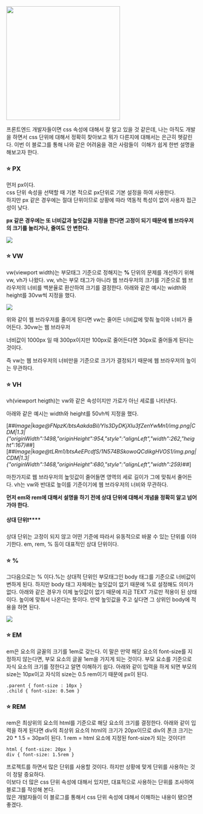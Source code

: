 <img src="https://img1.daumcdn.net/thumb/R1280x0/?scode=mtistory2&fname=https%3A%2F%2Fblog.kakaocdn.net%2Fdn%2FcQWp7W%2FbtsAji5lGil%2F7rbPv4Mb9nRHMu8pTFdNj0%2Fimg.png" width="300px">

프론트엔드 개발자들이면 css 속성에 대해서 잘 알고 있을 것 같은데, 나는 아직도 개발을 하면서 css 단위에 대해서
정확히 찾아보고 뭐가 다른지에 대해서는 은근히 헷갈린다. 이번 이 블로그를 통해 나와 같은 어려움을 겪은 사람들이 
이해가 쉽게 한번 설명을 해보고자 한다.

### **⭐️ PX**

먼저 px이다.  
css 단위 속성을 선택할 때 기본 적으로 px단위로 기본 설정을 하여 사용한다.  
하지만 px 같은 경우에는 절대 단위이므로 상황에 따라 역동적 특성이 없어 사용자 접근성이 낮다.

**px 같은 경우에는 또 너비값과 높잇값을 지정을 한다면 고정이 되기 때문에 웹 브라우저의 크기를 늘리거나, 줄여도 안 변한다.**

![](https://img1.daumcdn.net/thumb/R1280x0/?scode=mtistory2&fname=https%3A%2F%2Fblog.kakaocdn.net%2Fdn%2FdzXZMN%2FbtsAcR123Ti%2FMxVp91ctxm4Bh9WPYHvLa0%2Fimg.png)

### **⭐️ VW**

vw(viewport width)는 부모태그 기준으로 정해지는 **%** 단위의 문제를 개선하기 위해 vw, vh가 나왔다.
vw, vh는 부모 태그가 아니라 웹 브라우저의 크기를 기준으로 웹 브라우저의 너비를 백분율로 환산하여 크기를 결정한다.
아래와 같은 예시는 width와 height를 30vw씩 지정을 했다.

![](https://img1.daumcdn.net/thumb/R1280x0/?scode=mtistory2&fname=https%3A%2F%2Fblog.kakaocdn.net%2Fdn%2FTDDSZ%2FbtsAjkCrmzf%2FuSSVgeUk8AVlmDsAh2HnD1%2Fimg.png)

위와 같이 웹 브라우저를 줄이게 된다면 vw는 줄어든 너비값에 맞춰 높이와 너비가 줄어든다. 30vw는 웹 브라우저

너비값이 1000px 일 때 300px이지만 100px로 줄어든다면 30px로 줄어들게 된다는 것이다.

즉 vw는 웹 브라우저의 너비만을 기준으로 크기가 결정되기 때문에 웹 브라우저의 높이는 무관하다.

### **⭐️ VH**

vh(viewport heigth)는 vw와 같은 속성이지만 가로가 아닌 세로를 나타낸다.

아래와 같은 예시는 width와 height를 50vh씩 지정을 했다.

[##_Image|kage@FNpzK/btsAakdaBiI/Yls3DyDKjXIu3fZenYwMn1/img.png|CDM|1.3|{"originWidth":1498,"originHeight":954,"style":"alignLeft","width":262,"height":167}_##][##_Image|kage@tLRm1/btsAeEPcdfS/1N574BSkowoQCdikgHVOS1/img.png|CDM|1.3|{"originWidth":1468,"originHeight":680,"style":"alignLeft","width":259}_##]

마찬가지로 웹 브라우저의 높잇값이 줄어들면 영역의 세로 길이가 그에 맞춰서 줄어든다.
vh는 vw와 반대로 높이를 기준이기에 웹 브라우저의 너비와 무관하다.

**먼저 em와 rem에 대해서 설명을 하기 전에 상대 단위에 대해서 개념을 정확히 알고 넘어가야 한다.**

#### **상대 단위**❗️\*\*\*\*

상대 단위는 고정이 되지 않고 어떤 기준에 따라서 유동적으로 바꿀 수 있는 단위를 이야기한다.
em, rem, % 등이 대표적인 상대 단위이다.

### **⭐️ %**

그다음으로는 % 이다.%는 상대적 단위인 부모태그인 body 태그를 기준으로 너비값이 변하게 된다.
하지만 body 태그 자체에는 높잇값이 없기 때문에 %로 설정해도 의미가 없다.
아래와 같은 경우가 이제 높잇값이 없기 때문에 지금 TEXT 가로만 적용이 된 상태이다.
높이에 맞춰서 나온다는 뜻이다. 만약 높잇값을 주고 싶다면 그 상위인 body에 적용을 하면 된다.

![](https://img1.daumcdn.net/thumb/R1280x0/?scode=mtistory2&fname=https%3A%2F%2Fblog.kakaocdn.net%2Fdn%2FbdlakV%2FbtsAbckOd4p%2FuAVVVwJdWJiq1Njji56JOK%2Fimg.png)

### **⭐️ EM**

em은 요소의 글꼴의 크기를 1em로 갖는다.
이 말은 만약 해당 요소의 font-size를 지정하지 않는다면, 부모 요소의 글꼴 1em을 가지게 되는 것이다.
부모 요소를 기준으로 자식 요소의 크기를 정한다고 알면 이해하기 쉽다.
아래와 같이 입력을 하게 되면 부모의 size는 10px이고 자식의 size는 0.5 rem이기 때문에 px이 된다.

```
.parent { font-size : 10px }
.child { font-size: 0.5em }
```

### **⭐️ REM**

rem은 최상위의 요소의 html를 기준으로 해당 요소의 크기를 결정한다.
아래와 같이 입력을 하게 된다면 div의 최상위 요소의 html의 크기가
20px이므로 div의 폰크 크기는 20 \* 1.5 = 30px이 된다.
1 rem = html 요소에 지정된 font-size가 되는 것이다!!

```
html { font-size: 20px }
div { font-size: 1.5rem }
```

프로젝트를 하면서 많은 단위를 사용할 것이다. 하지만 상황에 맞게 단위를 사용하는 것이 정말 중요하다.  
이보다 더 많은 css 단위 속성에 대해서 있지만, 대표적으로 사용하는 단위를 조사하여 블로그를 작성해 본다.  
많은 개발자들이 이 블로그를 통해서 css 단위 속성에 대해서 이해하는 내용이 됐으면 좋겠다.
